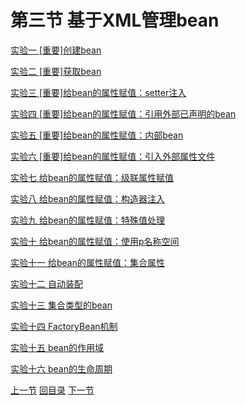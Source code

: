 # 第三节 基于XML管理bean

[实验一 [重要]创建bean](verse03/experiment01.html)

[实验二 [重要]获取bean](verse03/experiment02.html)

[实验三 [重要]给bean的属性赋值：setter注入](verse03/experiment03.html)

[实验四 [重要]给bean的属性赋值：引用外部已声明的bean](verse03/experiment04.html)

[实验五 [重要]给bean的属性赋值：内部bean](verse03/experiment05.html)

[实验六 [重要]给bean的属性赋值：引入外部属性文件](verse03/experiment06.html)

[实验七 给bean的属性赋值：级联属性赋值](verse03/experiment07.html)

[实验八 给bean的属性赋值：构造器注入](verse03/experiment08.html)

[实验九 给bean的属性赋值：特殊值处理](verse03/experiment09.html)

[实验十 给bean的属性赋值：使用p名称空间](verse03/experiment10.html)

[实验十一 给bean的属性赋值：集合属性](verse03/experiment11.html)

[实验十二 自动装配](verse03/experiment12.html)

[实验十三 集合类型的bean](verse03/experiment13.html)

[实验十四 FactoryBean机制](verse03/experiment14.html)

[实验十五 bean的作用域](verse03/experiment15.html)

[实验十六 bean的生命周期](verse03/experiment16.html)



[上一节](verse02.html) [回目录](index.html) [下一节](verse04.html)